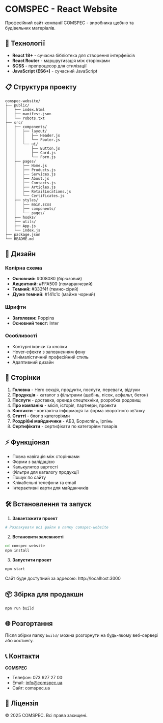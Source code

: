 # COMSPEC - React Website

Професійний сайт компанії COMSPEC - виробника щебню та будівельних матеріалів.

## 🚀 Технології

- **React 18+** - сучасна бібліотека для створення інтерфейсів
- **React Router** - маршрутизація між сторінками
- **SCSS** - препроцесор для стилізації
- **JavaScript (ES6+)** - сучасний JavaScript

## 📋 Структура проекту

```
comspec-website/
├── public/
│   ├── index.html
│   ├── manifest.json
│   └── robots.txt
├── src/
│   ├── components/
│   │   ├── layout/
│   │   │   ├── Header.js
│   │   │   └── Footer.js
│   │   └── ui/
│   │       ├── Button.js
│   │       ├── Card.js
│   │       └── Form.js
│   ├── pages/
│   │   ├── Home.js
│   │   ├── Products.js
│   │   ├── Services.js
│   │   ├── About.js
│   │   ├── Contacts.js
│   │   ├── Articles.js
│   │   ├── RetailLocations.js
│   │   └── Certificates.js
│   ├── styles/
│   │   ├── main.scss
│   │   ├── components/
│   │   └── pages/
│   ├── hooks/
│   ├── utils/
│   ├── App.js
│   └── index.js
├── package.json
└── README.md
```

## 🎨 Дизайн

### Колірна схема
- **Основний:** #008080 (бірюзовий)
- **Акцентний:** #FFA500 (помаранчевий)
- **Темний:** #333f4f (темно-сірий)
- **Дуже темний:** #141c1c (майже чорний)

### Шрифти
- **Заголовки:** Poppins
- **Основний текст:** Inter

### Особливості
- Контурні іконки та кнопки
- Hover-ефекти з заповненням фону
- Мінімалістичний професійний стиль
- Адаптивний дизайн

## 📄 Сторінки

1. **Головна** - Hero секція, продукти, послуги, переваги, відгуки
2. **Продукція** - каталог з фільтрами (щебінь, пісок, асфальт, бетон)
3. **Послуги** - доставка, оренда спецтехніки, розробка родовищ
4. **Про компанію** - місія, історія, партнери, проекти
5. **Контакти** - контактна інформація та форма зворотного зв'язку
6. **Статті** - блог з категоріями
7. **Роздрібні майданчики** - АБЗ, Бориспіль, Ірпінь
8. **Сертифікати** - сертифікати по категоріям товарів

## ⚡ Функціонал

- Повна навігація між сторінками
- Форми з валідацією
- Калькулятор вартості
- Фільтри для каталогу продукції
- Пошук по сайту
- Клікабельні телефони та email
- Інтерактивні карти для майданчиків

## 🛠️ Встановлення та запуск

1. **Завантажити проект**
```bash
# Розпакувати всі файли в папку comspec-website
```

2. **Встановити залежності**
```bash
cd comspec-website
npm install
```

3. **Запустити проект**
```bash
npm start
```

Сайт буде доступний за адресою: http://localhost:3000

## 📦 Збірка для продакшн

```bash
npm run build
```

## 🌐 Розгортання

Після збірки папку `build/` можна розгорнути на будь-якому веб-сервері або хостингу.

## 📞 Контакти

**COMSPEC**
- Телефон: 073 927 27 00
- Email: info@comspec.ua
- Сайт: comspec.ua

## 📝 Ліцензія

© 2025 COMSPEC. Всі права захищені.
